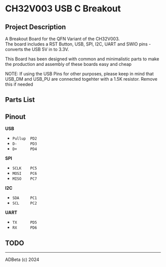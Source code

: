 # CH32V003 USB C Breakout

## Project Description
A Breakout Board for the QFN Variant of the CH32V003.  
The board includes a RST Button, USB, SPI, I2C, UART and SWIO pins - converts
the USB 5V in to 3.3V.  

This Board has been designed with common and minimalistic parts to make the
production and assembly of these boards easy and cheap

NOTE: If using the USB Pins for other purposes, please keep in mind that USB_DM
and USB_PU are connected togehter with a 1.5K resistor. Remove this if needed

## Parts List


## Pinout
**USB**
   * `Pullup  PD2`
   * `D-      PD3`
   * `D+      PD4`

**SPI**
   * `SCLK    PC5`
   * `MOSI    PC6`
   * `MISO    PC7`

**I2C**
   * `SDA     PC1`
   * `SCL     PC2`

**UART**
   * `TX      PD5`
   * `RX      PD6`

## TODO

----
ADBeta (c) 2024

